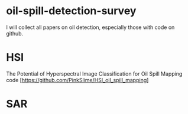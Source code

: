 # oil-spill-detection-survey
I will collect all papers on oil detection, especially those with code on github.


# HSI
The Potential of Hyperspectral Image Classification for Oil Spill Mapping code [https://github.com/PinkSlime/HSI_oil_spill_mapping]



# SAR



